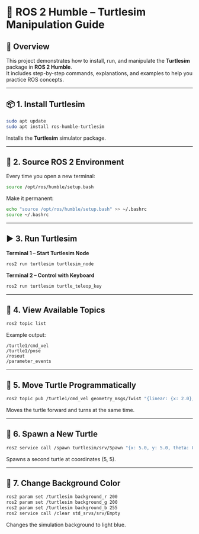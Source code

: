 # 🐢 ROS 2 Humble – Turtlesim Manipulation Guide

## 📌 Overview
This project demonstrates how to install, run, and manipulate the **Turtlesim** package in **ROS 2 Humble**.  
It includes step-by-step commands, explanations, and examples to help you practice ROS concepts.

---

## 📦 1. Install Turtlesim
```bash
sudo apt update
sudo apt install ros-humble-turtlesim
```
Installs the **Turtlesim** simulator package.

---

## 🔧 2. Source ROS 2 Environment
Every time you open a new terminal:
```bash
source /opt/ros/humble/setup.bash
```
Make it permanent:
```bash
echo "source /opt/ros/humble/setup.bash" >> ~/.bashrc
source ~/.bashrc
```

---

## ▶️ 3. Run Turtlesim
**Terminal 1 – Start Turtlesim Node**
```bash
ros2 run turtlesim turtlesim_node
```
**Terminal 2 – Control with Keyboard**
```bash
ros2 run turtlesim turtle_teleop_key
```

---

## 📡 4. View Available Topics
```bash
ros2 topic list
```
Example output:
```
/turtle1/cmd_vel
/turtle1/pose
/rosout
/parameter_events
```

---

## 🚀 5. Move Turtle Programmatically
```bash
ros2 topic pub /turtle1/cmd_vel geometry_msgs/Twist "{linear: {x: 2.0}, angular: {z: 1.8}}"
```
Moves the turtle forward and turns at the same time.

---

## 🐢 6. Spawn a New Turtle
```bash
ros2 service call /spawn turtlesim/srv/Spawn "{x: 5.0, y: 5.0, theta: 0.0, name: 'turtle2'}"
```
Spawns a second turtle at coordinates (5, 5).

---

## 🎨 7. Change Background Color
```bash
ros2 param set /turtlesim background_r 200
ros2 param set /turtlesim background_g 200
ros2 param set /turtlesim background_b 255
ros2 service call /clear std_srvs/srv/Empty
```
Changes the simulation background to light blue.
